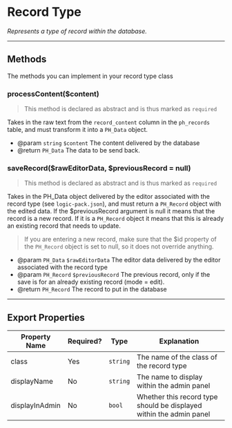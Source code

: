 # Record Type
_Represents a type of record within the database._
- - -
## Methods
The methods you can implement in your record type class
### processContent($content)
> This method is declared as abstract and is thus marked as `required`

Takes in the raw text from the `record_content` column in the `ph_records` table, and must transform it into a `PH_Data` object.
- @param `string` `$content` The content delivered by the database
- @return `PH_Data` The data to be send back.

### saveRecord($rawEditorData, $previousRecord = null)
> This method is declared as abstract and is thus marked as `required`

Takes in the PH_Data object delivered by the editor associated with the record type (see `logic-pack.json`), and must return a `PH_Record` object with the edited data. If the $previousRecord argument is null it means that the record is a new record. If it is a `PH_Record` object it means that this is already an existing record that needs to update.

> If you are entering a new record, make sure that the $id property of the `PH_Record` object is set to null, so it does not override anything.

- @param `PH_Data` `$rawEditorData` The editor data delivered by the editor associated with the record type
- @param `PH_Record` `$previousRecord` The previous record, only if the save is for an already existing record (mode = edit).
- @return `PH_Record` The record to put in the database

- - -

## Export Properties
| Property Name | Required? | Type | Explanation |
|---|---|---|---|
| class          | Yes       | `string` | The name of the class of the record type |
| displayName    | No        | `string` | The name to display within the admin panel |
| displayInAdmin | No        | `bool`   | Whether this record type should be displayed within the admin panel |